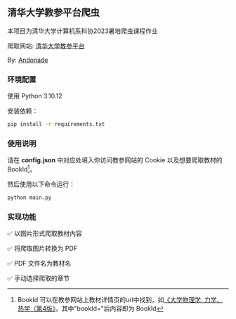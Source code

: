 ## 清华大学教参平台爬虫

本项目为清华大学计算机系科协2023暑培爬虫课程作业

爬取网站: [清华大学教参平台](http://reserves.lib.tsinghua.edu.cn/)

By: [Andonade](https://github.com/Andonade)

### 环境配置

使用 Python 3.10.12

安装依赖：

```zsh
pip install -r requirements.txt
```

### 使用说明

请在 **config.json** 中对应处填入你访问教参网站的 Cookie 以及想要爬取教材的 BookId[^1]。

[^1]: BookId 可以在教参网站上教材详情页的url中找到，如[《大学物理学. 力学、热学（第4版》](http://reserves.lib.tsinghua.edu.cn/Search/BookDetail?bookId=ca0dfa6c-339e-4d95-8be4-769d8578164c)，其中"bookId="后内容即为 BookId

然后使用以下命令运行：

```zsh
python main.py
```

### 实现功能

✅ 以图片形式爬取教材内容

✅ 将爬取图片转换为 PDF

✅ PDF 文件名为教材名

✅ 手动选择爬取的章节
